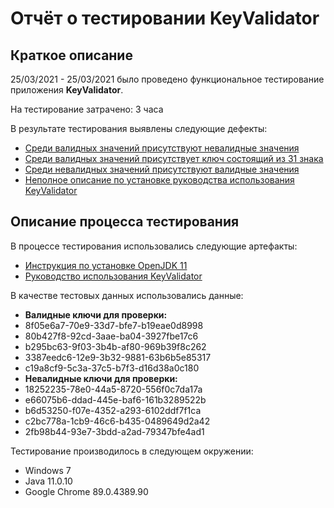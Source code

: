 # Отчёт о тестировании KeyValidator
## Краткое описание
25/03/2021 - 25/03/2021 было проведено функциональное тестирование приложения **KeyValidator**.    
 
На тестирование затрачено: 3 часа    
 
В результате тестирования выявлены следующие дефекты:    

* [Среди валидных значений присутствуют невалидные значения](https://github.com/Maksim-Shalaev/KeyValidator/issues/1)
* [Среди валидных значений присутствует ключ состоящий из 31 знака](https://github.com/Maksim-Shalaev/KeyValidator/issues/2)
* [Среди невалидных значений присутствуют валидные значения](https://github.com/Maksim-Shalaev/KeyValidator/issues/3)
* [Неполное описание по установке руководства использования KeyValidator](https://github.com/Maksim-Shalaev/KeyValidator/issues/4)

## Описание процесса тестирования
В процессе тестирования использовались следующие артефакты:  
 
* [Инструкция по установке OpenJDK 11](https://github.com/netology-code/javaqa-homeworks/blob/master/intro/openjdk11-manual.md)
* [Руководство использования KeyValidator](https://github.com/netology-code/javaqa-homeworks/blob/master/intro/user-manual.md)

В качестве тестовых данных использовались данные:   
  
* **Валидные ключи для проверки:**
 * 8f05e6a7-70e9-33d7-bfe7-b19eae0d8998
 * 80b427f8-92cd-3aae-ba04-3927fbe17c6
 * b295bc63-9f03-3b4b-af80-969b39f8c262
 * 3387eedc6-12e9-3b32-9881-63b6b5e85317
 * c19a8cf9-5c3a-37c5-b7f3-d16d38a0c180
* **Невалидные ключи для проверки:**
 * 18252235-78e0-44a5-8720-556f0c7da17a
 * e66075b6-ddad-445e-baf6-161b3289522b
 * b6d53250-f07e-4352-a293-6102ddf7f1ca
 * c2bc778a-1cb9-46c6-b435-0489649d2a42
 * 2fb98b44-93e7-3bdd-a2ad-79347bfe4ad1

   
Тестирование производилось в следующем окружении: 

* Windows 7   
* Java 11.0.10  
* Google Chrome 89.0.4389.90